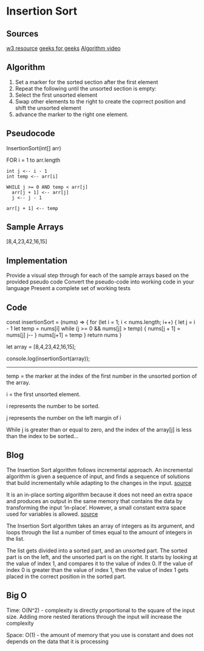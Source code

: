 # Insertion Sort

## Sources
[w3 resource](https://www.w3resource.com/javascript-exercises/searching-and-sorting-algorithm/searching-and-sorting-algorithm-exercise-4.php#:~:text=Insertion%20sort%20is%20a%20simple,%2C%20heapsort%2C%20or%20merge%20sort.)
[geeks for geeks](https://www.geeksforgeeks.org/insertion-sort/)
[Algorithm video](https://youtu.be/OGzPmgsI-pQ)


## Algorithm

1. Set a marker for the sorted section after the first element
2. Repeat the following until the unsorted section is empty:
  1. Select the first unsorted element
  2. Swap other elements to the right to create the coprrect position and shift the unsorted element
  3. advance the marker to the right one element.

## Pseudocode

InsertionSort(int[] arr)

  FOR i = 1 to arr.length

    int j <-- i - 1
    int temp <-- arr[i]

    WHILE j >= 0 AND temp < arr[j]
      arr[j + 1] <-- arr[j]
      j <-- j - 1

    arr[j + 1] <-- temp

## Sample Arrays

[8,4,23,42,16,15]


## Implementation
Provide a visual step through for each of the sample arrays based on the provided pseudo code
Convert the pseudo-code into working code in your language
Present a complete set of working tests

## Code


const insertionSort = (nums) => {
  for (let i = 1; i < nums.length; i++) {
    let j = i - 1
    let temp = nums[i]
    while (j >= 0 && nums[j] > temp) {
      nums[j + 1] = nums[j]
      j--
    }
    nums[j+1] = temp
  }
  return nums
}

let array = [8,4,23,42,16,15];

console.log(insertionSort(array));
___

temp = the marker at the index of the first number in the unsorted portion of the array.

i = the first unsorted element.



i represents the number to be sorted.

j represents the number on the left margin of i


While j is greater than or equal to zero, and the index of the array[j] is less than the index to be sorted...

## Blog

The Insertion Sort algorithm follows incremental approach. An incremental algorithm is given a sequence of input, and finds a sequence of solutions that build incrementally while adapting to the changes in the input. [source](https://dl.acm.org/doi/10.5555/1354605#:~:text=An%20incremental%20algorithm%20is%20given,the%20changes%20in%20the%20input.)

It is an in-place sorting algorithm because it does not need an extra space and produces an output in the same memory that contains the data by transforming the input ‘in-place’. However, a small constant extra space used for variables is allowed. [source](https://www.geeksforgeeks.org/in-place-algorithm/)

The Insertion Sort algorithm takes an array of integers as its argument, and loops through the list a number of times equal to the amount of integers in the list.

The list gets divided into a sorted part, and an unsorted part. The sorted part is on the left, and the unsorted part is on the right. It starts by looking at the value of index 1, and compares it to the value of index 0. If the value of index 0 is greater than the value of index 1, then the value of index 1 gets placed in the correct position in the sorted part.




## Big O

Time: O(N^2) - complexity is directly proportional to the square of the input size. Adding more nested iterations through the input will increase the complexity

Space: O(1) -  the amount of memory that you use is constant and does not depends on the data that it is processing


